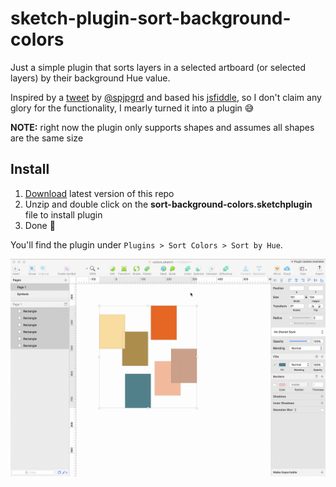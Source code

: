 # sketch-plugin-sort-background-colors

Just a simple plugin that sorts layers in a selected artboard (or selected layers) by their background Hue value.

Inspired by a [tweet](https://twitter.com/spjpgrd/status/921459293089656837) by [@spjpgrd](https://twitter.com/spjpgrd) and based his [jsfiddle](http://jsfiddle.net/shanfan/ojgp5718/), so I don't claim any glory for the functionality, I mearly turned it into a plugin 😅

**NOTE:** right now the plugin only supports shapes and assumes all shapes are the same size

## Install

 1. [Download](https://github.com/julianburr/sketch-plugin-sort-background-colors/archive/master.zip) latest version of this repo
 2. Unzip and double click on the **sort-background-colors.sketchplugin** file to install plugin
 3. Done 🎉

 You'll find the plugin under `Plugins > Sort Colors > Sort by Hue`.

 ![Exmaple GIF](./example.gif)